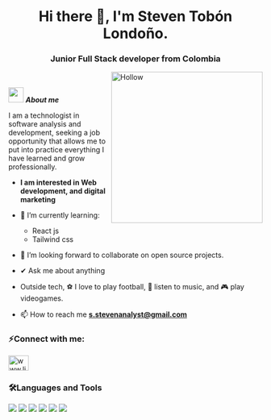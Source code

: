 <h1 align="center">Hi there 👋, I'm Steven Tobón Londoño.</h1>
<h3 align="center">Junior Full Stack developer from Colombia</h3>


<img align="right" width=300px alt="Hollow" src="https://media.tenor.com/CM9I574M3C4AAAAj/halloween-hollow-knight.gif" /><br>

<img src="https://media.giphy.com/media/ObNTw8Uzwy6KQ/giphy.gif" width="30px">&nbsp;***About me***

I am a technologist in software analysis and development, seeking a job opportunity that allows me to put into practice everything I have learned and grow professionally.
* **I am interested in Web development, and digital marketing**
  
- 🌱 I’m currently learning:
  - React js
  - Tailwind css
    
- 👯 I’m looking forward to collaborate on open source projects.
  
- ✔ Ask me about anything
  
- Outside tech, ⚽ I love to play football, 🎵 listen to music, and 🎮 play videogames.
  
- 📫 How to reach me **s.stevenanalyst@gmail.com**

<h3 align="left">⚡Connect with me:</h3>
<p align="left">
<a href="https://www.linkedin.com/in/steven-tobon-09b907321/" target="blank"><img align="center" src="https://raw.githubusercontent.com/rahuldkjain/github-profile-readme-generator/master/src/images/icons/Social/linked-in-alt.svg" alt="www.linkedin.com/in/stevenanalyst" height="30" width="40" /></a>
</p>

<h3 align="left">🛠️Languages and Tools</h3>
<span>
  <img src="https://img.shields.io/badge/javascript-%23323330.svg?style=for-the-badge&logo=javascript&logoColor=%23F7DF1E">
  <img src="https://img.shields.io/badge/typescript-%23007ACC.svg?style=for-the-badge&logo=typescript&logoColor=white">
  <img src="https://img.shields.io/badge/python-3670A0?style=for-the-badge&logo=python&logoColor=ffdd54">
  <img src="https://img.shields.io/badge/mysql-4479A1.svg?style=for-the-badge&logo=mysql&logoColor=white">
  <img src="https://img.shields.io/badge/php-%23777BB4.svg?style=for-the-badge&logo=php&logoColor=white">
  <img src="https://img.shields.io/badge/bootstrap-%238511FA.svg?style=for-the-badge&logo=bootstrap&logoColor=white">
</span>
